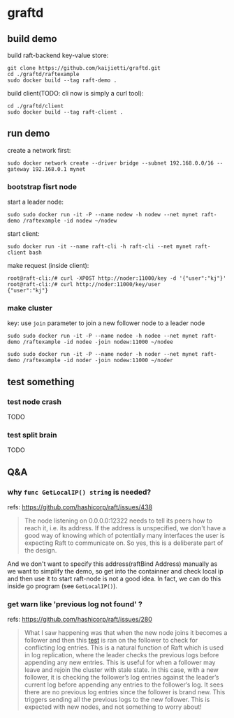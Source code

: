 # graftd

## build demo 

build raft-backend key-value store:

```shell
git clone https://github.com/kaijietti/graftd.git
cd ./graftd/raftexample
sudo docker build --tag raft-demo .
```

build client(TODO: cli now is simply a curl tool):

```shell
cd ./graftd/client
sudo docker build --tag raft-client .
```

## run demo

create a network first:

```shell
sudo docker network create --driver bridge --subnet 192.168.0.0/16 --gateway 192.168.0.1 mynet
```

### bootstrap fisrt node

start a leader node:

```shell
sudo sudo docker run -it -P --name nodew -h nodew --net mynet raft-demo /raftexample -id nodew ~/nodew
```

start client:
```shell
sudo docker run -it --name raft-cli -h raft-cli --net mynet raft-client bash
```

make request (inside client):
```
root@raft-cli:/# curl -XPOST http://noder:11000/key -d '{"user":"kj"}'
root@raft-cli:/# curl http://noder:11000/key/user                     
{"user":"kj"}
```

### make cluster

key: use `join` parameter to join a new follower node to a leader node

```shell
sudo sudo docker run -it -P --name nodee -h nodee --net mynet raft-demo /raftexample -id nodee -join nodew:11000 ~/nodee

sudo sudo docker run -it -P --name noder -h noder --net mynet raft-demo /raftexample -id noder -join nodew:11000 ~/noder
```

## test something

### test node crash

TODO

### test split brain

TODO


## Q&A

### why `func GetLocalIP() string` is needed?

refs: https://github.com/hashicorp/raft/issues/438

> The node listening on 0.0.0.0:12322 needs to tell its peers how to reach it, i.e. its address. If the address is unspecified, we don't have a good way of knowing which of potentially many interfaces the user is expecting Raft to communicate on. So yes, this is a deliberate part of the design.

And we don't want to specify this address(raftBind Address) manually as we want to simplify the demo, so get into the containner and check local ip and then use it to start raft-node is not a good idea. In fact, we can do this inside go program (see `GetLocalIP()`).

### get warn like 'previous log not found' ?

refs: https://github.com/hashicorp/raft/issues/280

> What I saw happening was that when the new node joins it becomes a follower and then this [test](https://github.com/hashicorp/raft/blob/master/raft.go#L1072-L1075) is ran on the follower to check for conflicting log entries. This is a natural function of Raft which is used in log replication, where the leader checks the previous logs before appending any new entries. This is useful for when a follower may leave and rejoin the cluster with stale state. In this case, with a new follower, it is checking the follower’s log entries against the leader’s current log before appending any entries to the follower’s log. It sees there are no previous log entries since the follower is brand new. This triggers sending all the previous logs to the new follower. This is expected with new nodes, and not something to worry about!